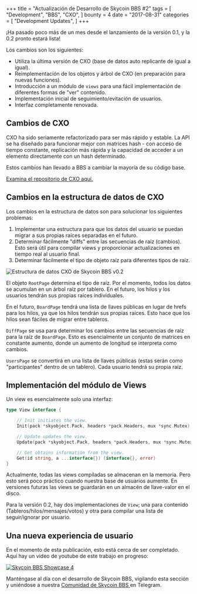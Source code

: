 +++
title = "Actualización de Desarrollo de Skycoin BBS #2"
tags = [
    "Development",
    "BBS",
    "CXO",
]
bounty = 4
date = "2017-08-31"
categories = [
    "Development Updates",
]
+++

¡Ha pasado poco más de un mes desde el lanzamiento de la versión 0.1, y la 0.2 pronto estará lista!

Los cambios son los siguientes:

- Utiliza la última versión de CXO (base de datos auto replicante de igual a igual).
- Reimplementación de los objetos y árbol de CXO (en preparación para nuevas funciones).
- Introducción a un módulo de `views` para una fácil implementación de diferentes formas de "ver" contenido.
- Implementación inicial de seguimiento/evitación de usuarios.
- Interfaz completamente renovada.

## Cambios de CXO

CXO ha sido seriamente refactorizado para ser más rápido y estable.
La API se ha diseñado para funcionar mejor con matrices hash - con acceso
de tiempo constante, replicación más rápida y la capacidad de acceder a un
elemento directamente con un hash determinado.

Estos cambios han llevado a BBS a cambiar la mayoría de su código base.

[Examina el repositorio de CXO aquí.](https://github.com/skycoin/cxo)

## Cambios en la estructura de datos de CXO

Los cambios en la estructura de datos son para solucionar los siguientes problemas:

1. Implementar una estructura para que los datos del usuario se puedan migrar a sus propias raíces separadas en el futuro.
2. Determinar fácilmente "diffs" entre las secuencias de raíz (cambios). Esto será útil para compilar views y proporcionar actualizaciones en tiempo real al usuario final.
3. Determinar fácilmente el tipo de objeto raíz para diferentes tipos de raíz.

![Estructura de datos CXO de Skycoin BBS v0.2](/img/bbs_cxo_datastructure_v0.2.png)

El objeto  `RootPage` determina el tipo de raíz. Por el momento,
todos los datos se acumulan en un árbol raíz por tablero. En el futuro,
los hilos y los usuarios tendrán sus propias raíces individuales.

En el futuro, `BoardPage` tendrá una lista de llaves públicas en lugar
de hrefs para los hilos, ya que los hilos tendrán sus propias raíces.
Esto hace que los hilos sean fáciles de migrar entre tableros.

`DiffPage` se usa para determinar los cambios entre las secuencias
de raíz para la raíz de `BoardPage`. Esto es esencialmente un conjunto de matrices
en constante aumento, donde un aumento de longitud se interpreta como cambios.

`UsersPage` se convertirá en una lista de llaves públicas
(estas serán como "participantes" dentro de un tablero). Cada usuario tendrá su propia raíz.

## Implementación del módulo de Views

Un view es esencialmente solo una interfaz:

```go
type View interface {

	// Init initiates the view.
	Init(pack *skyobject.Pack, headers *pack.Headers, mux *sync.Mutex) error

	// Update updates the view.
	Update(pack *skyobject.Pack, headers *pack.Headers, mux *sync.Mutex) error

	// Get obtains information from the view.
	Get(id string, a ...interface{}) (interface{}, error)
}
```

Actualmente, todas las views compiladas se almacenan en la memoria.
Pero esto será poco práctico cuando nuestra base de usuarios aumente.
En versiones futuras las views se guardarán en un almacén de llave-valor en el disco.

Para la versión 0.2, hay dos implementaciones de `View`;
una para contenido (Tableros/hilos/mensajes/votos) y otra para compilar una lista de seguir/ignorar por usuario.

## Una nueva experiencia de usuario

En el momento de esta publicación, esto está cerca de ser completado. Aquí hay un video de youtube de este trabajo en progreso:

[![Skycoin BBS Showcase 4](https://i.ytimg.com/vi/Oue3WVkmGh4/0.jpg)](https://youtu.be/Oue3WVkmGh4)

Manténgase al día con el desarrollo de Skycoin BBS, vigilando esta sección y uniéndose a nuestra [Comunidad de Skycoin BBS ](https://t.me/skycoinbbs) en Telegram.
